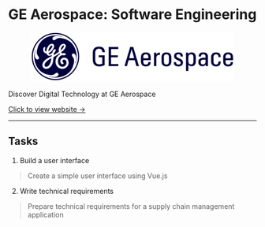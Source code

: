 # GE Aerospace: Software Engineering

<p align="center">
    <img src="GE_Aerospace.png" alt="GE Aerospace" width="auto" height="100px"></p>
<p align="justify">
Discover Digital Technology at GE Aerospace
</p>

[Click to view website →](https://www.theforage.com/simulations/ge-aerospace/digital-technology-yoa9)

---

## Tasks

1. Build a user interface
  > Create a simple user interface using Vue.js

2. Write technical requirements
  > Prepare technical requirements for a supply chain management application
